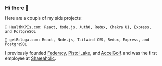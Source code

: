 
### Hi there 👋

Here are a couple of my side projects:

    💪 HealthKPIs.com: React, Node.js, Auth0, Redux, Chakra UI, Express, and PostgreSQL

    🐳 getBeluga.com: React, Node.js, Tailwind CSS, Redux, Express, and PostgreSQL

I previously founded [Federacy](https://www.federacy.com), [Pistol Lake](https://www.pistollake.com), and [AccelGolf](https://techcrunch.com/2010/02/17/accelgolf-golf-analytics/), and was the first employee at [Shareaholic](https://www.shareaholic.com). 
